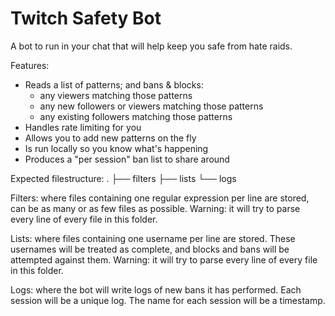 # Twitch Safety Bot

A bot to run in your chat that will help keep you safe from hate raids.

Features:

- Reads a list of patterns; and bans & blocks:
  - any viewers matching those patterns
  - any new followers or viewers matching those patterns
  - any existing followers matching those patterns
- Handles rate limiting for you
- Allows you to add new patterns on the fly
- Is run locally so you know what's happening
- Produces a "per session" ban list to share around

Expected filestructure:
.
├── filters
├── lists
└── logs

Filters: where files containing one regular expression per line are stored,
can be as many or as few files as possible. Warning: it will try to parse
every line of every file in this folder.

Lists: where files containing one username per line are stored. These usernames
will be treated as complete, and blocks and bans will be attempted against them.
Warning: it will try to parse every line of every file in this folder.

Logs: where the bot will write logs of new bans it has performed. Each session
will be a unique log. The name for each session will be a timestamp.
